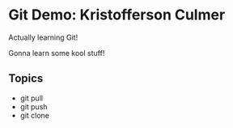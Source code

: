 # Git Demo: Kristofferson Culmer

Actually learning Git!

Gonna learn some kool stuff!

## Topics
- git pull
- git push
- git clone
